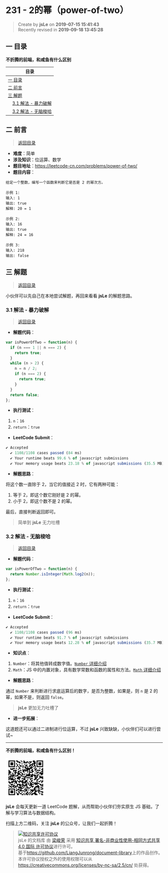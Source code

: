 231 - 2的幂（power-of-two）
===

> Create by **jsLe** on **2019-07-15 15:41:43**  
> Recently revised in **2019-09-18 13:45:28**

## <a name="chapter-one" id="chapter-one">一 目录</a>

**不折腾的前端，和咸鱼有什么区别**

| 目录 |
| --- | 
| [一 目录](#chapter-one) | 
| <a name="catalog-chapter-two" id="catalog-chapter-two"></a>[二 前言](#chapter-two) |
| <a name="catalog-chapter-three" id="catalog-chapter-three"></a>[三 解题](#chapter-three) |
| &emsp;[3.1 解法 - 暴力破解](#chapter-three-one) |
| &emsp;[3.2 解法 - 无脑梭哈](#chapter-three-two) |

## <a name="chapter-two" id="chapter-two">二 前言</a>

> [返回目录](#chapter-one)

* **难度**：简单
* **涉及知识**：位运算、数学
* **题目地址**：https://leetcode-cn.com/problems/power-of-two/
* **题目内容**：

```
给定一个整数，编写一个函数来判断它是否是 2 的幂次方。

示例 1:
输入: 1
输出: true
解释: 20 = 1

示例 2:
输入: 16
输出: true
解释: 24 = 16

示例 3:
输入: 218
输出: false
```

## <a name="chapter-three" id="chapter-three">三 解题</a>

> [返回目录](#chapter-one)

小伙伴可以先自己在本地尝试解题，再回来看看 **jsLe** 的解题思路。

### <a name="chapter-three-one" id="chapter-three-one">3.1 解法 - 暴力破解</a>

> [返回目录](#chapter-one)

* **解题代码**：

```js
var isPowerOfTwo = function(n) {
  if (n === 1 || n === 2) {
    return true;
  }
  while (n > 2) {
    n = n / 2;
    if (n === 2) {
      return true;
    }
  }
  return false;
};
```

* **执行测试**：

1. `n`：`16`
2. `return`：`true`

* **LeetCode Submit**：

```js
✔ Accepted
  ✔ 1108/1108 cases passed (84 ms)
  ✔ Your runtime beats 99.6 % of javascript submissions
  ✔ Your memory usage beats 23.18 % of javascript submissions (35.5 MB)
```

* **解题思路**：

将这个数一直除于 2，当它的值接近 2 时，它有两种可能：

1. 等于 2，即这个数它刚好是 2 的幂。
2. 小于 2，即这个数不是 2 的幂。

最后，直接判断返回即可。

> 简单到 **jsLe** 无力吐槽

### <a name="chapter-three-two" id="chapter-three-two">3.2 解法 - 无脑梭哈</a>

> [返回目录](#chapter-one)

* **解题代码**：

```js
var isPowerOfTwo = function(n) {
  return Number.isInteger(Math.log2(n));
};
```

* **执行测试**：

1. `n`：`16`
2. `return`：`true`

* **LeetCode Submit**：

```js
✔ Accepted
  ✔ 1108/1108 cases passed (96 ms)
  ✔ Your runtime beats 91.7 % of javascript submissions
  ✔ Your memory usage beats 12.28 % of javascript submissions (35.7 MB)
```

* **知识点**：

1. `Number`：将其他值转成数字值。[`Number` 详细介绍](https://github.com/LiangJunrong/document-library/blob/master/JavaScript-library/JavaScript/%E5%86%85%E7%BD%AE%E5%AF%B9%E8%B1%A1/Number/README.md)
2. `Math`：JS 中的内置对象，具有数学常数和函数的属性和方法。[`Math` 详细介绍](https://github.com/LiangJunrong/document-library/blob/master/JavaScript-library/JavaScript/%E5%86%85%E7%BD%AE%E5%AF%B9%E8%B1%A1/Math/README.md)

* **解题思路**：

通过 `Number` 来判断进行求底运算后的数字，是否为整数，如果是，则 `n` 是 2 的幂，如果不是，则返回 `false`。

> **jsLe** 更加无力吐槽了

* **进一步拓展**：

这道题还可以通过二进制进行位运算，不过 **jsLe** 兴致缺缺，小伙伴们可以进行尝试~

---

**不折腾的前端，和咸鱼有什么区别！**

![图](../../../public-repertory/img/z-small-wechat-public-address.jpg)

**jsLe** 会每天更新一道 LeetCode 题解，从而帮助小伙伴们夯实原生 JS 基础，了解与学习算法与数据结构。

扫描上方二维码，关注 **jsLe** 的公众号，让我们一起折腾！

> <a rel="license" href="http://creativecommons.org/licenses/by-nc-sa/4.0/"><img alt="知识共享许可协议" style="border-width:0" src="https://i.creativecommons.org/l/by-nc-sa/4.0/88x31.png" /></a><br /><span xmlns:dct="http://purl.org/dc/terms/" property="dct:title">jsLe 的文档库</span> 由 <a xmlns:cc="http://creativecommons.org/ns#" href="https://github.com/LiangJunrong/document-library" property="cc:attributionName" rel="cc:attributionURL">梁峻荣</a> 采用 <a rel="license" href="http://creativecommons.org/licenses/by-nc-sa/4.0/">知识共享 署名-非商业性使用-相同方式共享 4.0 国际 许可协议</a>进行许可。<br />基于<a xmlns:dct="http://purl.org/dc/terms/" href="https://github.com/LiangJunrong/document-library" rel="dct:source">https://github.com/LiangJunrong/document-library</a>上的作品创作。<br />本许可协议授权之外的使用权限可以从 <a xmlns:cc="http://creativecommons.org/ns#" href="https://creativecommons.org/licenses/by-nc-sa/2.5/cn/" rel="cc:morePermissions">https://creativecommons.org/licenses/by-nc-sa/2.5/cn/</a> 处获得。